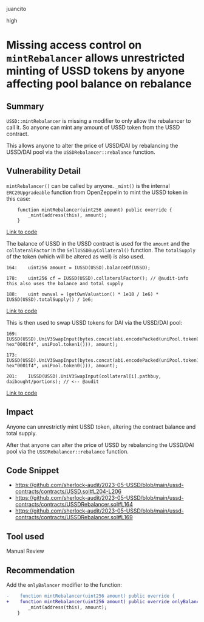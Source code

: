 juancito

high

# Missing access control on `mintRebalancer` allows unrestricted minting of USSD tokens by anyone affecting pool balance on rebalance

## Summary

`USSD::mintRebalancer` is missing a modifier to only allow the rebalancer to call it. So anyone can mint any amount of USSD token from the USSD contract.

This allows anyone to alter the price of USSD/DAI by rebalancing the USSD/DAI pool via the `USSDRebalancer::rebalance` function.

## Vulnerability Detail

`mintRebalancer()` can be called by anyone. `_mint()` is the internal `ERC20Upgradeable` function from OpenZeppelin to mint the USSD token in this case:

```solidity
    function mintRebalancer(uint256 amount) public override {
        _mint(address(this), amount);
    }
```

[Link to code](https://github.com/sherlock-audit/2023-05-USSD/blob/main/ussd-contracts/contracts/USSD.sol#L204-L206)

The balance of USSD in the USSD contract is used for the `amount` and the `collateralFactor` in the `SellUSSDBuyCollateral()` function. The `totalSupply` of the token (which will be altered as well) is also used.

```solidity
164:    uint256 amount = IUSSD(USSD).balanceOf(USSD);

178:    uint256 cf = IUSSD(USSD).collateralFactor(); // @audit-info this also uses the balance and total supply

188:    uint ownval = (getOwnValuation() * 1e18 / 1e6) * IUSSD(USSD).totalSupply() / 1e6;
```

[Link to code](https://github.com/sherlock-audit/2023-05-USSD/blob/main/ussd-contracts/contracts/USSDRebalancer.sol#L164)

This is then used to swap USSD tokens for DAI via the USSD/DAI pool:

```solidity
169:    IUSSD(USSD).UniV3SwapInput(bytes.concat(abi.encodePacked(uniPool.token0(), hex"0001f4", uniPool.token1())), amount);

173:    IUSSD(USSD).UniV3SwapInput(bytes.concat(abi.encodePacked(uniPool.token1(), hex"0001f4", uniPool.token0())), amount);

201:    IUSSD(USSD).UniV3SwapInput(collateral[i].pathbuy, daibought/portions); // <-- @audit
```

[Link to code](https://github.com/sherlock-audit/2023-05-USSD/blob/main/ussd-contracts/contracts/USSDRebalancer.sol#L169)

## Impact

Anyone can unrestrictly mint USSD token, altering the contract balance and total supply.

After that anyone can alter the price of USSD by rebalancing the USSD/DAI pool via the `USSDRebalancer::rebalance` function.

## Code Snippet

- https://github.com/sherlock-audit/2023-05-USSD/blob/main/ussd-contracts/contracts/USSD.sol#L204-L206
- https://github.com/sherlock-audit/2023-05-USSD/blob/main/ussd-contracts/contracts/USSDRebalancer.sol#L164
- https://github.com/sherlock-audit/2023-05-USSD/blob/main/ussd-contracts/contracts/USSDRebalancer.sol#L169

## Tool used

Manual Review

## Recommendation

Add the `onlyBalancer` modifier to the function:

```diff
-    function mintRebalancer(uint256 amount) public override {
+    function mintRebalancer(uint256 amount) public override onlyBalancer {
        _mint(address(this), amount);
    }
```